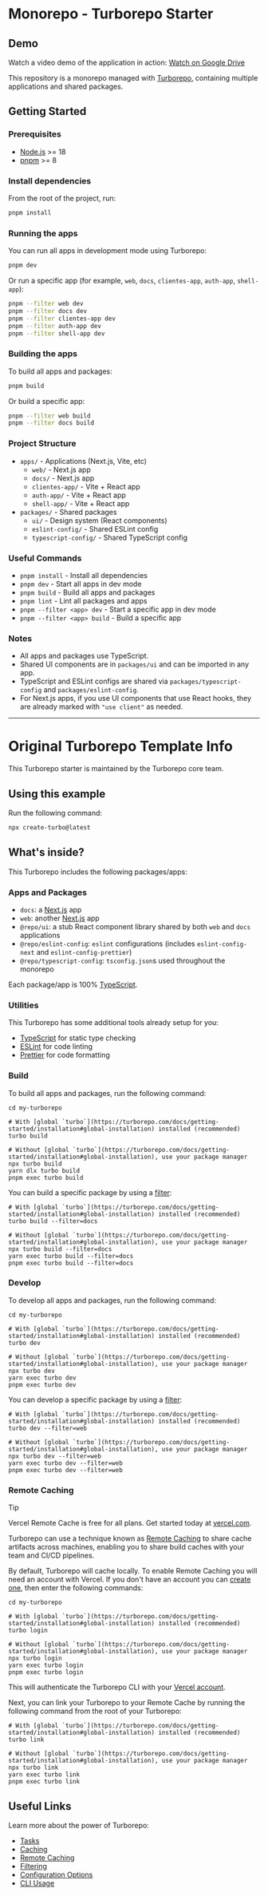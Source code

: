 # Monorepo - Turborepo Starter

## Demo

Watch a video demo of the application in action:
[Watch on Google Drive](https://drive.google.com/file/d/1B66ZZSF8PlSwOvLiBXbkS_tgQzGijxfa/view?usp=sharing)

This repository is a monorepo managed with [Turborepo](https://turborepo.com/), containing multiple applications and shared packages.

## Getting Started

### Prerequisites
- [Node.js](https://nodejs.org/) >= 18
- [pnpm](https://pnpm.io/) >= 8

### Install dependencies

From the root of the project, run:

```sh
pnpm install
```

### Running the apps

You can run all apps in development mode using Turborepo:

```sh
pnpm dev
```

Or run a specific app (for example, `web`, `docs`, `clientes-app`, `auth-app`, `shell-app`):

```sh
pnpm --filter web dev
pnpm --filter docs dev
pnpm --filter clientes-app dev
pnpm --filter auth-app dev
pnpm --filter shell-app dev
```

### Building the apps

To build all apps and packages:

```sh
pnpm build
```

Or build a specific app:

```sh
pnpm --filter web build
pnpm --filter docs build
```

### Project Structure

- `apps/` - Applications (Next.js, Vite, etc)
  - `web/` - Next.js app
  - `docs/` - Next.js app
  - `clientes-app/` - Vite + React app
  - `auth-app/` - Vite + React app
  - `shell-app/` - Vite + React app
- `packages/` - Shared packages
  - `ui/` - Design system (React components)
  - `eslint-config/` - Shared ESLint config
  - `typescript-config/` - Shared TypeScript config

### Useful Commands

- `pnpm install` - Install all dependencies
- `pnpm dev` - Start all apps in dev mode
- `pnpm build` - Build all apps and packages
- `pnpm lint` - Lint all packages and apps
- `pnpm --filter <app> dev` - Start a specific app in dev mode
- `pnpm --filter <app> build` - Build a specific app

### Notes
- All apps and packages use TypeScript.
- Shared UI components are in `packages/ui` and can be imported in any app.
- TypeScript and ESLint configs are shared via `packages/typescript-config` and `packages/eslint-config`.
- For Next.js apps, if you use UI components that use React hooks, they are already marked with `"use client"` as needed.

---

# Original Turborepo Template Info

This Turborepo starter is maintained by the Turborepo core team.

## Using this example

Run the following command:

```sh
npx create-turbo@latest
```

## What's inside?

This Turborepo includes the following packages/apps:

### Apps and Packages

- `docs`: a [Next.js](https://nextjs.org/) app
- `web`: another [Next.js](https://nextjs.org/) app
- `@repo/ui`: a stub React component library shared by both `web` and `docs` applications
- `@repo/eslint-config`: `eslint` configurations (includes `eslint-config-next` and `eslint-config-prettier`)
- `@repo/typescript-config`: `tsconfig.json`s used throughout the monorepo

Each package/app is 100% [TypeScript](https://www.typescriptlang.org/).

### Utilities

This Turborepo has some additional tools already setup for you:

- [TypeScript](https://www.typescriptlang.org/) for static type checking
- [ESLint](https://eslint.org/) for code linting
- [Prettier](https://prettier.io) for code formatting

### Build

To build all apps and packages, run the following command:

```
cd my-turborepo

# With [global `turbo`](https://turborepo.com/docs/getting-started/installation#global-installation) installed (recommended)
turbo build

# Without [global `turbo`](https://turborepo.com/docs/getting-started/installation#global-installation), use your package manager
npx turbo build
yarn dlx turbo build
pnpm exec turbo build
```

You can build a specific package by using a [filter](https://turborepo.com/docs/crafting-your-repository/running-tasks#using-filters):

```
# With [global `turbo`](https://turborepo.com/docs/getting-started/installation#global-installation) installed (recommended)
turbo build --filter=docs

# Without [global `turbo`](https://turborepo.com/docs/getting-started/installation#global-installation), use your package manager
npx turbo build --filter=docs
yarn exec turbo build --filter=docs
pnpm exec turbo build --filter=docs
```

### Develop

To develop all apps and packages, run the following command:

```
cd my-turborepo

# With [global `turbo`](https://turborepo.com/docs/getting-started/installation#global-installation) installed (recommended)
turbo dev

# Without [global `turbo`](https://turborepo.com/docs/getting-started/installation#global-installation), use your package manager
npx turbo dev
yarn exec turbo dev
pnpm exec turbo dev
```

You can develop a specific package by using a [filter](https://turborepo.com/docs/crafting-your-repository/running-tasks#using-filters):

```
# With [global `turbo`](https://turborepo.com/docs/getting-started/installation#global-installation) installed (recommended)
turbo dev --filter=web

# Without [global `turbo`](https://turborepo.com/docs/getting-started/installation#global-installation), use your package manager
npx turbo dev --filter=web
yarn exec turbo dev --filter=web
pnpm exec turbo dev --filter=web
```

### Remote Caching

> [!TIP]
> Vercel Remote Cache is free for all plans. Get started today at [vercel.com](https://vercel.com/signup?/signup?utm_source=remote-cache-sdk&utm_campaign=free_remote_cache).

Turborepo can use a technique known as [Remote Caching](https://turborepo.com/docs/core-concepts/remote-caching) to share cache artifacts across machines, enabling you to share build caches with your team and CI/CD pipelines.

By default, Turborepo will cache locally. To enable Remote Caching you will need an account with Vercel. If you don't have an account you can [create one](https://vercel.com/signup?utm_source=turborepo-examples), then enter the following commands:

```
cd my-turborepo

# With [global `turbo`](https://turborepo.com/docs/getting-started/installation#global-installation) installed (recommended)
turbo login

# Without [global `turbo`](https://turborepo.com/docs/getting-started/installation#global-installation), use your package manager
npx turbo login
yarn exec turbo login
pnpm exec turbo login
```

This will authenticate the Turborepo CLI with your [Vercel account](https://vercel.com/docs/concepts/personal-accounts/overview).

Next, you can link your Turborepo to your Remote Cache by running the following command from the root of your Turborepo:

```
# With [global `turbo`](https://turborepo.com/docs/getting-started/installation#global-installation) installed (recommended)
turbo link

# Without [global `turbo`](https://turborepo.com/docs/getting-started/installation#global-installation), use your package manager
npx turbo link
yarn exec turbo link
pnpm exec turbo link
```

## Useful Links

Learn more about the power of Turborepo:

- [Tasks](https://turborepo.com/docs/crafting-your-repository/running-tasks)
- [Caching](https://turborepo.com/docs/crafting-your-repository/caching)
- [Remote Caching](https://turborepo.com/docs/core-concepts/remote-caching)
- [Filtering](https://turborepo.com/docs/crafting-your-repository/running-tasks#using-filters)
- [Configuration Options](https://turborepo.com/docs/reference/configuration)
- [CLI Usage](https://turborepo.com/docs/reference/command-line-reference)
